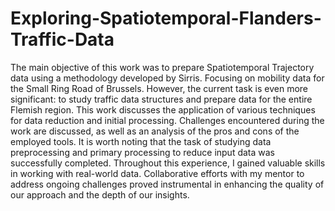 # Exploring-Spatiotemporal-Flanders-Traffic-Data

The main objective of this work was to prepare Spatiotemporal Trajectory data using a methodology developed by Sirris. Focusing on mobility data for the Small Ring Road of Brussels. However, the current
task is even more significant: to study traffic data structures and prepare data for the entire Flemish region. This work discusses the application of various techniques for data reduction and initial processing. Challenges encountered during the work are discussed, as well as an analysis of the pros and cons of the employed tools. It is worth noting that the task of studying data preprocessing and primary processing to reduce input data was successfully completed. Throughout this experience, I gained valuable skills in working with real-world data. Collaborative efforts with my mentor to address ongoing challenges proved instrumental in enhancing the quality of our approach and the depth of our insights.
